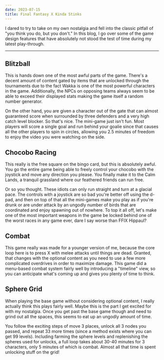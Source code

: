 ```yaml
---
date: 2023-07-15
title: Final Fantasy X Kinda Stinks
---
```


I dared to try to take on my own nostalgia and fell into the classic pitfall of "you think you do, but you don't." In
this blog, I go over some of the game design features that have absolutely not stood the test of time during my latest
play-through.

---

## Blitzball

This is hands down one of the most awful parts of the game. There's a decent amount of content gated by items that are
unlocked through the tournaments due to the fact Wakka is one of the most powerful characters in the game. Additionally,
the NPCs on opposing teams always seem to be able to exceed their displayed stats making the game itself a random number
generator.

On the other hand, you are given a character out of the gate that can almost guaranteed score when surrounded by three
defenders and a very high catch level blocker. So that's nice. The mini-game just isn't fun. Most players will score a
single goal and run behind your goalie since that causes all the other players to spin in circles, allowing you 2.5
minutes of freedom to enjoy the video you were watching on the side.

## Chocobo Racing

This really is the free square on the bingo card, but this is absolutely awful. You go the entire game being able to
freely control your chocobo with the joystick and move any direction you please. You finally make it to the Calm Lands,
a tranquil grassland where our feathered friends can run free.

Or so you thought. These idiots can only run straight and turn at a glacial pace. The controls with a joystick are so
bad you're better off using the d-pad, and then on top of that all the mini-games make you play as if you're drunk or
are under attack by an ungodly number of birds that are coordinated and enjoy spawning out of nowhere. To top it all
off, let's make one of the most important weapons in the game be locked behind one of the worst races in any game ever,
dare I say worse than FFIX Hippaul?

## Combat

This game really was made for a younger version of me, because the core loop here is to press X with melee attacks until
things are dead. Granted, that changes with the optional content as you need to use a few more complicated overdrives in
order to maximize damage. This game did a menu-based combat system fairly well by introducing a "timeline" view, so you
can anticipate what's coming up and gives you plenty of time to think.

## Sphere Grid

When playing the base game without considering optional content, I really actually think this plays fairly well. Maybe
this is the part I get excited for with my nostalgia. Once you get past the base game though and need to grind out all
the spaces, this seems to eat up an ungodly amount of time.

You follow the exciting steps of move 3 places, unlock all 3 nodes you passed, and repeat 33 more times (since a method
exists where you can get 99 levels). Including farming the sphere levels and replenishing the spheres used for unlocks,
a full loop takes about 30-40 minutes for 3 characters, only 5 minutes of which is combat. Almost all that time is spent
unlocking stuff on the grid!
